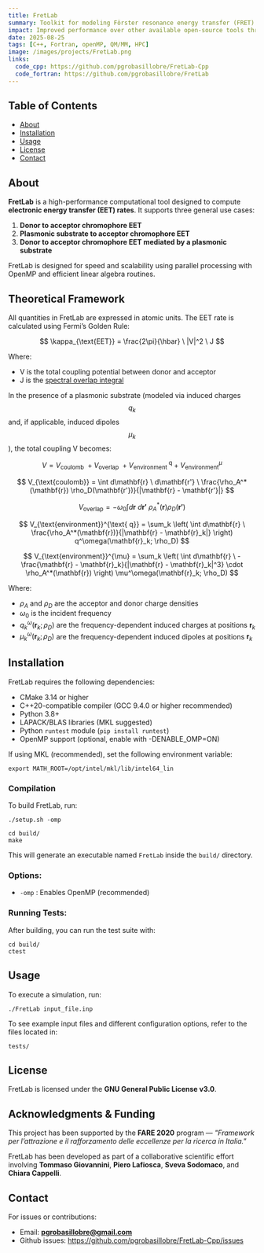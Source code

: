 ```yaml
---
title: FretLab
summary: Toolkit for modeling Förster resonance energy transfer (FRET) in full QM and QM/MM workflows, available in both C++ and Fortran versions with fast, parallel execution.
impact: Improved performance over other available open-source tools through software refinement and OpenMP parallelization. Two independent implementations (C++ and Fortran) are available to support different integration needs.
date: 2025-08-25
tags: [C++, Fortran, openMP, QM/MM, HPC]
image: /images/projects/FretLab.png
links:
  code_cpp: https://github.com/pgrobasillobre/FretLab-Cpp
  code_fortran: https://github.com/pgrobasillobre/FretLab
---
```



## Table of Contents

- [About](#about)
- [Installation](#installation)
- [Usage](#usage)
- [License](#license)
- [Contact](#contact)

## About

**FretLab** is a high-performance computational tool designed to compute **electronic energy transfer (EET) rates**. It supports three general use cases:

1. **Donor to acceptor chromophore EET**
2. **Plasmonic substrate to acceptor chromophore EET**
3. **Donor to acceptor chromophore EET mediated by a plasmonic substrate**

FretLab is designed for speed and scalability using parallel processing with OpenMP and efficient linear algebra routines.


## Theoretical Framework

All quantities in FretLab are expressed in atomic units. The EET rate is 
calculated using Fermi’s Golden Rule:

$$
\kappa_{\text{EET}} = \frac{2\pi}{\hbar} \ |V|^2 \ J
$$

Where:
- V is the total coupling potential between donor and acceptor
- J is the [spectral overlap integral](https://github.com/pgrobasillobre/SpectralOverlap)

In the presence of a plasmonic substrate (modeled via induced charges $$q_k$$ and, if applicable, induced dipoles $$\mu_k$$), the total coupling V becomes:

$$
V = V_{\text{coulomb}} \ + V_{\text{overlap}} \ + V_{\text{environment}}^{\text{   q}} + V_{\text{environment}}^{  \mu} 
$$

$$
V_{\text{coulomb}} =  \int d\mathbf{r} \ d\mathbf{r'} \ \frac{\rho_A^*(\mathbf{r}) \rho_D(\mathbf{r'})}{|\mathbf{r} - \mathbf{r'}|}
$$

$$
V_{\text{overlap}} = - \omega_0 \int d\mathbf{r} \ d\mathbf{r'} \ \rho_A^*(\mathbf{r}) \rho_D (\mathbf{r'}) 
$$

$$
V_{\text{environment}}^{\text{   q}} = \sum_k \left( \int d\mathbf{r} \ \frac{\rho_A^*(\mathbf{r})}{|\mathbf{r} - \mathbf{r}_k|} \right) q^\omega(\mathbf{r}_k; \rho_D)
$$


$$
V_{\text{environment}}^{\mu} = \sum_k \left( \int d\mathbf{r} \ -\frac{\mathbf{r} - \mathbf{r}_k}{|\mathbf{r} - \mathbf{r}_k|^3} \cdot \rho_A^*(\mathbf{r}) \right) \mu^\omega(\mathbf{r}_k; \rho_D)
$$

Where:

- $\rho_A$ and $\rho_D$ are the acceptor and donor charge densities  
- $\omega_0$ is the incident frequency  
- $q_k^\omega(\mathbf{r}_k; \rho_D)$ are the frequency-dependent induced charges at positions $\mathbf{r}_k$
- $\mu_k^\omega(\mathbf{r}_k; \rho_D)$ are the frequency-dependent induced dipoles at positions $\mathbf{r}_k$

## Installation

FretLab requires the following dependencies:

- CMake 3.14 or higher
- C++20-compatible compiler (GCC 9.4.0 or higher recommended)
- Python 3.8+
- LAPACK/BLAS libraries (MKL suggested)
- Python `runtest` module (`pip install runtest`)
- OpenMP support (optional, enable with -DENABLE_OMP=ON)


If using MKL (recommended), set the following environment variable:

```
export MATH_ROOT=/opt/intel/mkl/lib/intel64_lin
```

### Compilation

To build FretLab, run:

```
./setup.sh -omp 

cd build/
make
```

This will generate an executable named `FretLab` inside the `build/` directory.

### Options:
- `-omp` : Enables OpenMP (recommended)


### Running Tests:

After building, you can run the test suite with:

```
cd build/
ctest
```



## Usage

To execute a simulation, run:

```
./FretLab input_file.inp
```

To see example input files and different configuration options, refer to the files located in:

```
tests/
```


## License

FretLab is licensed under the **GNU General Public License v3.0**.

## Acknowledgments & Funding

This project has been supported by the **FARE 2020** program — *"Framework per l’attrazione e il rafforzamento delle eccellenze per la ricerca in Italia."*

FretLab has been developed as part of a collaborative scientific effort involving **Tommaso Giovannini**, **Piero Lafiosca**, **Sveva Sodomaco**, and **Chiara Cappelli**.

## Contact

For issues or contributions:

- Email: **pgrobasillobre@gmail.com**
- Github issues: https://github.com/pgrobasillobre/FretLab-Cpp/issues